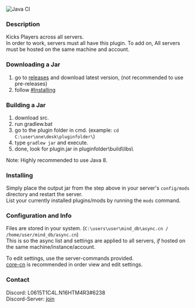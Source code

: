 ![Java CI](https://github.com/L0615T1C5-216AC-9437/GlobalKicks-cn/workflows/Java%20CI/badge.svg)
### Description
Kicks Players across all servers.  
In order to work, servers must all have this plugin. To add on, All servers must be hosted on the same machine and account.

### Downloading a Jar
1) go to [releases](https://github.com/L0615T1C5-216AC-9437/GlobalKicks-cn/releases) and download latest version, (not recommended to use pre-releases)
2) follow [#Installing](https://github.com/L0615T1C5-216AC-9437/GlobalKicks-cn#installing)

### Building a Jar

1) download src.
2) run gradlew.bat
3) go to the plugin folder in cmd. (example: `cd C:\user\one\desk\pluginfolder\`)
4) type `gradlew jar` and execute.
5) done, look for plugin.jar in pluginfolder\build\libs\

Note: Highly recommended to use Java 8.

### Installing

Simply place the output jar from the step above in your server's `config/mods` directory and restart the server.  
List your currently installed plugins/mods by running the `mods` command.

### Configuration and Info

Files are stored in your system. (`C:\users\user\mind_db\async.cn / /home/user/mind_db/async.cn`)  
This is so the async list and settings are applied to all servers, *if* hosted on the same machine/instance/account.  

To edit settings, use the server-commands provided.  
[core-cn](https://github.com/L0615T1C5-216AC-9437/core-cn) is recommended in order view and edit settings.

### Contact
Discord: L0615T1C4L.N16HTM4R3#6238  
Discord-Server: [join](http://cn-discord.ddns.net )
